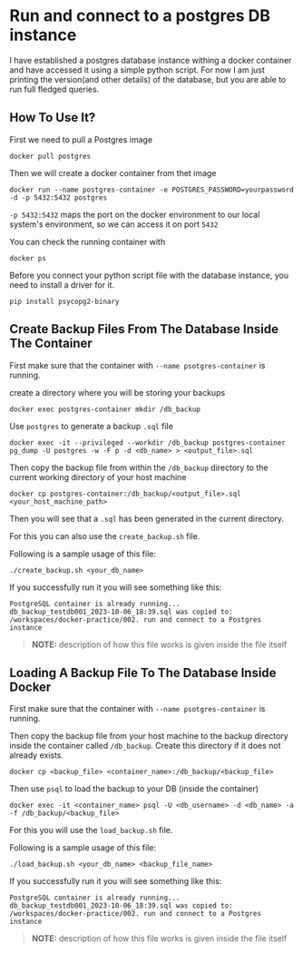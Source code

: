 # Run and connect to a postgres DB instance

I have established a postgres database instance withing a docker container and have accessed it using a simple python script. For now I am just printing the version(and other details) of the database, but you are able to run full fledged queries.

## How To Use It?

First we need to pull a Postgres image

```shell
docker pull postgres
```

Then we will create a docker container from thet image

```shell
docker run --name postgres-container -e POSTGRES_PASSWORD=yourpassword -d -p 5432:5432 postgres
```

`-p 5432:5432` maps the port on the docker environment to our local system's environment, so we can access it on port `5432`

You can check the running container with

```shell
docker ps
```

Before you connect your python script file with the database instance, you need to install a driver for it.

```shell
pip install psycopg2-binary
```

## Create Backup Files From The Database Inside The Container

First make sure that the container with `--name psotgres-container` is running.

create a directory where you will be storing your backups

```shell
docker exec postgres-container mkdir /db_backup
```

Use `postgres` to generate a backup `.sql` file

```shell
docker exec -it --privileged --workdir /db_backup postgres-container pg_dump -U postgres -w -F p -d <db_name> > <output_file>.sql
```

Then copy the backup file from within the `/db_backup` directory to the current working directory of your host machine

```shell
docker cp postgres-container:/db_backup/<output_file>.sql <your_host_machine_path>
```

Then you will see that a `.sql` has been generated in the current directory.

For this you can also use the `create_backup.sh` file.

Following is a sample usage of this file:

```shell
./create_backup.sh <your_db_name>
```

If you successfully run it you will see something like this:

```shell
PostgreSQL container is already running...
db_backup_testdb001_2023-10-06_18:39.sql was copied to:
/workspaces/docker-practice/002. run and connect to a Postgres instance
```

> **NOTE:** description of how this file works is given inside the file itself

## Loading A Backup File To The Database Inside Docker 

First make sure that the container with `--name psotgres-container` is running.

Then copy the backup file from your host machine to the backup directory inside the container called `/db_backup`. Create this directory if it does not already exists.

```shell
docker cp <backup_file> <container_name>:/db_backup/<backup_file>
```

Then use `psql` to load the backup to your DB (inside the container)

```shell
docker exec -it <container_name> psql -U <db_username> -d <db_name> -a -f /db_backup/<backup_file> 
```

For this you will use the `load_backup.sh` file.

Following is a sample usage of this file:

```shell
./load_backup.sh <your_db_name> <backup_file_name>
```

If you successfully run it you will see something like this:

```shell
PostgreSQL container is already running...
db_backup_testdb001_2023-10-06_18:39.sql was copied to:
/workspaces/docker-practice/002. run and connect to a Postgres instance
```

> **NOTE:** description of how this file works is given inside the file itself